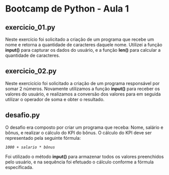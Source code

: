 # Bootcamp de Python - Aula 1

## exercicio_01.py

Neste exercício foi solicitado a criação de um programa que recebe um nome e retorna a quantidade de caracteres daquele nome.
    Utilizei a função **input()** para capturar os dados do usuário, e a função **len()** para calcular a quantidade de caracteres.

## exercicio_02.py

Neste exercicício foi solicitado a criação de um programa responsável por somar 2 números.
 Novamente utilizamos a função **input()** para receber os valores do usuário, e realizamos a conversão dos valores para em seguida utilizar o operador de soma e obter o resultado.

## desafio.py

O desafio era composto por criar um programa que receba: Nome, salário e bônus, e realizar o cálculo do KPI do bônus. O cálculo do KPI deve ser representado pela seguinte fórmula:

*`1000 + salario * bônus`*

Foi utilizado o método **input()** para armazenar todos os valores preenchidos pelo usuário, e na sequência foi efetuado o cálculo conforme a fórmula específicada.

